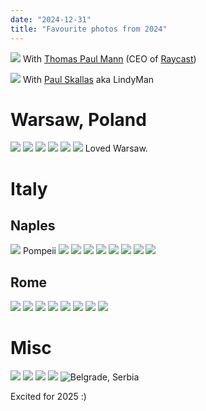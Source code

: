 ```yaml
---
date: "2024-12-31"
title: "Favourite photos from 2024"
---
```


![](../assets/parsa-thomas.jpeg)
With [Thomas Paul Mann](https://x.com/thomaspaulmann) (CEO of [Raycast](https://www.raycast.com/))

![](../assets/lindyman.jpeg)
With [Paul Skallas](https://x.com/PaulSkallas) aka LindyMan

# Warsaw, Poland

![](../assets/thomas-parsa.jpeg)
![](../assets/peacock-lady.jpeg)
![](../assets/warsaw-water.jpeg)
![](../assets/warsaw-water-2.jpeg)
![](../assets/warsaw-grass.jpeg)
![](../assets/warsaw-central.jpeg)
Loved Warsaw.

# Italy

## Naples

![](../assets/pompeii.jpeg)
Pompeii
![](../assets/b&w-geezer.jpeg)
![](../assets/naples-uncles.jpeg)
![](../assets/naples-me.jpeg)
![](../assets/edgy-boat.jpeg)
![](../assets/naples-building.jpeg)
![](../assets/naples-sea.jpeg)
![](../assets/naples-sea-2.jpeg)
![](../assets/naples-me-2.jpeg)

## Rome

![](../assets/rome-colosseum.jpeg)
![](../assets/rome-wide.jpeg)
![](../assets/rome-bernini.jpeg)
![](../assets/rome-museum.jpeg)
![](../assets/rome-shadows.jpeg)
![](../assets/rome-river.jpeg)
![](../assets/rome-shadows-2.jpeg)
![](../assets/rome-fuji.jpeg)

# Misc

![](../assets/berlin-car.jpeg)
![](../assets/berlin-sunset.jpeg)
![](../assets/berlin-church.jpeg)
![](../assets/berlin-relaxing.jpeg)
![Belgrade, Serbia](../assets/belgrade-wide.jpeg)

Excited for 2025 :)
